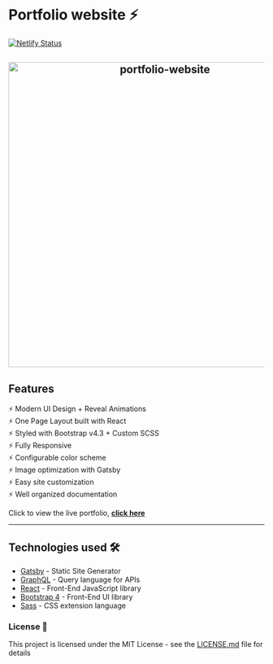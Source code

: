 # Portfolio website ⚡️

[![Netlify Status](https://api.netlify.com/api/v1/badges/3898ed66-ee9f-477b-bb65-876ad9225f61/deploy-status)](https://app.netlify.com/sites/aswin-barath-portfolio/deploys)

<h2 align="center">
  <img src="https://raw.githubusercontent.com/AswinBarath/Portfolio-website/main/src/images/portfolio-website.gif" alt="portfolio-website" width="600px" />
  <br>
</h2>

## Features

⚡️ Modern UI Design + Reveal Animations\
⚡️ One Page Layout built with React\
⚡️ Styled with Bootstrap v4.3 + Custom SCSS\
⚡️ Fully Responsive\
⚡️ Configurable color scheme\
⚡️ Image optimization with Gatsby\
⚡️ Easy site customization\
⚡️ Well organized documentation

Click to view the live portfolio, **[click here](https://aswin-barath-portfolio.netlify.app/)**

---

## Technologies used 🛠️

- [Gatsby](https://www.gatsbyjs.org/) - Static Site Generator
- [GraphQL](https://graphql.org/) - Query language for APIs
- [React](https://es.reactjs.org/) - Front-End JavaScript library
- [Bootstrap 4](https://getbootstrap.com/docs/4.3/getting-started/introduction/) - Front-End UI library
- [Sass](https://sass-lang.com/documentation) - CSS extension language

### License 📄

This project is licensed under the MIT License - see the [LICENSE.md](LICENSE.md) file for details
